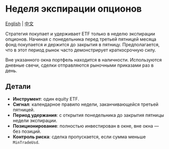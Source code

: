 # Неделя экспирации опционов

[English](README.md) | [中文](README_zh.md)

Стратегия покупает и удерживает ETF только в неделю экспирации опционов. Начиная с понедельника перед третьей пятницей месяца фонд покупается и держится до закрытия в пятницу. Предполагается, что в этот период рынок часто демонстрирует краткосрочную силу.

Вне указанного окна портфель находится в наличности. Используются дневные свечи, сделки отправляются рыночными приказами раз в день.

## Детали

- **Инструмент**: один equity ETF.
- **Сигнал**: календарное правило недели, заканчивающейся третьей пятницей.
- **Период удержания**: с открытия понедельника до закрытия пятницы недели экспирации.
- **Позиционирование**: полностью инвестирован в окне, вне окна — без позиций.
- **Контроль риска**: сделка пропускается, если сумма меньше `MinTradeUsd`.
